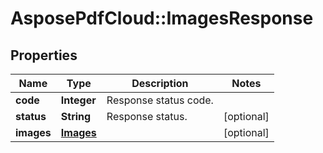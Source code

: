 ﻿# AsposePdfCloud::ImagesResponse


## Properties
Name | Type | Description | Notes
------------ | ------------- | ------------- | -------------
**code** | **Integer** | Response status code. | 
**status** | **String** | Response status. | [optional] 
**images** | [**Images**](Images.md) |  | [optional] 



